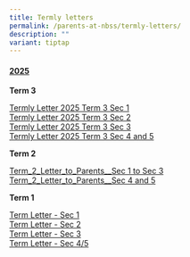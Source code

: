 ```yaml
---
title: Termly letters
permalink: /parents-at-nbss/termly-letters/
description: ""
variant: tiptap
---
```

<h4><strong><u>2025</u></strong></h4>
<p><strong>Term 3</strong>
</p>
<p><a href="/files/2025 term letter/NBSS_Termly_Letter_2025_Term_3___Sec_1.pdf" rel="noopener nofollow" target="_blank">Termly Letter 2025 Term 3 Sec 1</a>
<br><a href="/files/2025 term letter/NBSS_Termly_Letter_2025_Term_3___Sec_2.pdf" rel="noopener nofollow" target="_blank">Termly Letter 2025 Term 3 Sec 2</a>
<br><a href="/files/2025 term letter/NBSS_Termly_Letter_2025_Term_3___Sec_3.pdf" rel="noopener nofollow" target="_blank">Termly Letter 2025 Term 3 Sec 3</a>
<br><a href="/files/2025 term letter/NBSS_Termly_Letter_2025_Term_3___Sec_4_and_5.pdf" rel="noopener nofollow" target="_blank">Termly Letter 2025 Term 3 Sec 4 and 5</a>
<br>
</p>
<p><strong>Term 2</strong>
</p>
<p><a href="/files/2025 term letter/Term_2_Letter_to_Parents__S1_3_.pdf" rel="noopener nofollow" target="_blank">Term_2_Letter_to_Parents__Sec 1 to Sec 3</a>
<br><a href="/files/2025 term letter/Term_2_Letter_to_Parents__S4_5_.pdf" rel="noopener nofollow" target="_blank">Term_2_Letter_to_Parents__Sec 4 and 5</a>
</p>
<p></p>
<p><strong>Term 1</strong>
</p>
<p><a href="/files/2025 term letter/NBSS_Termly_Letter_2025_Term_1___Sec_1.pdf" rel="noopener nofollow" target="_blank">Term Letter - Sec 1</a>
<br><a href="/files/2025 term letter/NBSS_Termly_Letter_2025_Term_1___Sec_2.pdf" rel="noopener nofollow" target="_blank">Term Letter - Sec 2</a>
<br><a href="/files/2025 term letter/NBSS_Termly_Letter_2025_Term_1___Sec_3.pdf" rel="noopener nofollow" target="_blank">Term Letter - Sec 3</a>
<br><a href="/files/2025 term letter/NBSS_Termly_Letter_2025_Term_1___Sec_4___5.pdf" rel="noopener nofollow" target="_blank">Term Letter - Sec 4/5</a>
</p>
<p></p>
<p></p>
